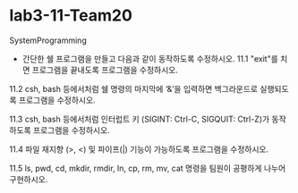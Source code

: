 # lab3-11-Team20
SystemProgramming
 - 간단한 쉘 프로그램을 만들고 다음과 같이 동작하도록 수정하시오.
 11.1 "exit"를 치면 프로그램을 끝내도록 프로그램을 수정하시오.

 11.2 csh, bash 등에서처럼 쉘 명령의 마지막에 ‘&’을 입력하면 백그라운드로 실행되도록 프로그램을 수정하시오. 

 11.3 csh, bash 등에서처럼 인터럽트 키 (SIGINT: Ctrl-C, SIGQUIT: Ctrl-Z)가 동작하도록 프로그램을 수정하시오. 

 11.4 파일 재지향 (>, <) 및 파이프(|) 기능이 가능하도록 프로그램을 수정하시오. 

 11.5 ls, pwd, cd, mkdir, rmdir, ln, cp, rm, mv, cat 명령을 팀원이 공평하게 나누어 구현하시오. 

